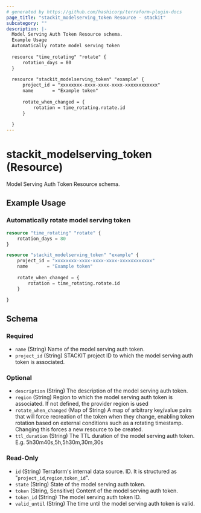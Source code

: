 ```yaml
---
# generated by https://github.com/hashicorp/terraform-plugin-docs
page_title: "stackit_modelserving_token Resource - stackit"
subcategory: ""
description: |-
  Model Serving Auth Token Resource schema.
  Example Usage
  Automatically rotate model serving token
  
  resource "time_rotating" "rotate" {
      rotation_days = 80
  }
  
  resource "stackit_modelserving_token" "example" {
      project_id = "xxxxxxxx-xxxx-xxxx-xxxx-xxxxxxxxxxxx"
      name       = "Example token"
      
      rotate_when_changed = {
          rotation = time_rotating.rotate.id
      }
  
  }
---
```


# stackit_modelserving_token (Resource)

Model Serving Auth Token Resource schema.

## Example Usage

### Automatically rotate model serving token
```terraform
resource "time_rotating" "rotate" {
    rotation_days = 80
}

resource "stackit_modelserving_token" "example" {
    project_id = "xxxxxxxx-xxxx-xxxx-xxxx-xxxxxxxxxxxx"
    name       = "Example token"
    
    rotate_when_changed = {
        rotation = time_rotating.rotate.id
    }

}
```



<!-- schema generated by tfplugindocs -->
## Schema

### Required

- `name` (String) Name of the model serving auth token.
- `project_id` (String) STACKIT project ID to which the model serving auth token is associated.

### Optional

- `description` (String) The description of the model serving auth token.
- `region` (String) Region to which the model serving auth token is associated. If not defined, the provider region is used
- `rotate_when_changed` (Map of String) A map of arbitrary key/value pairs that will force recreation of the token when they change, enabling token rotation based on external conditions such as a rotating timestamp. Changing this forces a new resource to be created.
- `ttl_duration` (String) The TTL duration of the model serving auth token. E.g. 5h30m40s,5h,5h30m,30m,30s

### Read-Only

- `id` (String) Terraform's internal data source. ID. It is structured as "`project_id`,`region`,`token_id`".
- `state` (String) State of the model serving auth token.
- `token` (String, Sensitive) Content of the model serving auth token.
- `token_id` (String) The model serving auth token ID.
- `valid_until` (String) The time until the model serving auth token is valid.
